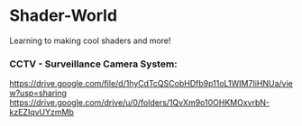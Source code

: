 # Shader-World
Learning to making cool shaders and more!

### CCTV - Surveillance Camera System:
https://drive.google.com/file/d/1hyCdTcQSCobHDfb9p11oL1WIM7IiHNUa/view?usp=sharing
https://drive.google.com/drive/u/0/folders/1QvXm9o10OHKMOxvrbN-kzEZIqvUYzmMb
